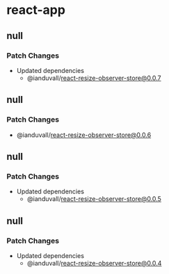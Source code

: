 # react-app

## null

### Patch Changes

- Updated dependencies
  - @ianduvall/react-resize-observer-store@0.0.7

## null

### Patch Changes

- @ianduvall/react-resize-observer-store@0.0.6

## null

### Patch Changes

- Updated dependencies
  - @ianduvall/react-resize-observer-store@0.0.5

## null

### Patch Changes

- Updated dependencies
  - @ianduvall/react-resize-observer-store@0.0.4
